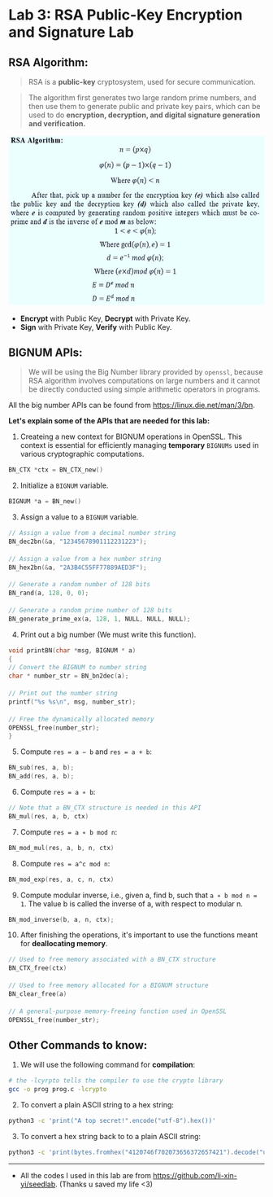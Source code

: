 # Lab 3: RSA Public-Key Encryption and Signature Lab

## RSA Algorithm:

> RSA is a **public-key** cryptosystem, used for secure communication.

> The algorithm first generates two large random prime numbers, and then use them to generate public and private key pairs, which can be used to do **encryption, decryption, and digital signature generation and verification.**

![RSA-algorithm](https://github.com/moooninjune/SEED-Crypto-Lab/blob/dca52ec52a3bcfee12e9a5a7522003594a29bd5f/images/lab3-RSA-algorithm.png)

- **Encrypt** with Public Key, **Decrypt** with Private Key.
- **Sign** with Private Key, **Verify** with Public Key.

## BIGNUM APIs:
> We will be using the Big Number library provided by `openssl`, because RSA algorithm involves computations on large numbers and it cannot be directly conducted using simple arithmetic operators in programs.

All the big number APIs can be found from https://linux.die.net/man/3/bn.

**Let's explain some of the APIs that are needed for this lab:**

1. Createing a new context for BIGNUM operations in OpenSSL. This context is essential for efficiently managing **temporary** `BIGNUMs` used in various cryptographic computations.
```c
BN_CTX *ctx = BN_CTX_new()
```
2. Initialize a `BIGNUM` variable.
```c
BIGNUM *a = BN_new()
```
3. Assign a value to a `BIGNUM` variable.
```c
// Assign a value from a decimal number string
BN_dec2bn(&a, "12345678901112231223");

// Assign a value from a hex number string
BN_hex2bn(&a, "2A3B4C55FF77889AED3F");

// Generate a random number of 128 bits
BN_rand(a, 128, 0, 0);

// Generate a random prime number of 128 bits
BN_generate_prime_ex(a, 128, 1, NULL, NULL, NULL);
```
4. Print out a big number (We must write this function).
```c
void printBN(char *msg, BIGNUM * a)
{
// Convert the BIGNUM to number string
char * number_str = BN_bn2dec(a);

// Print out the number string
printf("%s %s\n", msg, number_str);

// Free the dynamically allocated memory
OPENSSL_free(number_str);
}
```
5. Compute `res = a − b` and `res = a + b`:
```c
BN_sub(res, a, b);
BN_add(res, a, b);
```
6. Compute `res = a ∗ b`:
```c
// Note that a BN_CTX structure is needed in this API
BN_mul(res, a, b, ctx)
```
7. Compute `res = a ∗ b mod n`:
```c
BN_mod_mul(res, a, b, n, ctx)
```

8. Compute `res = a^c mod n`:
```c
BN_mod_exp(res, a, c, n, ctx)
```

9. Compute modular inverse, i.e., given a, find b, such that `a ∗ b mod n = 1`. The value b is called the inverse of a, with respect to modular n.
```c
BN_mod_inverse(b, a, n, ctx);
```
10. After finishing the operations, it's important to use the functions meant for **deallocating memory**.
```c
// Used to free memory associated with a BN_CTX structure
BN_CTX_free(ctx)

// Used to free memory allocated for a BIGNUM structure
BN_clear_free(a)

// A general-purpose memory-freeing function used in OpenSSL
OPENSSL_free(number_str);
```

## Other Commands to know:

1. We will use the following command for **compilation**:
```bash
# the -lcyrpto tells the compiler to use the crypto library
gcc -o prog prog.c -lcrypto
```
2. To convert a plain ASCII string to a hex string:
```bash
python3 -c 'print("A top secret!".encode("utf-8").hex())'
```
3. To convert a hex string back to to a plain ASCII string:
```bash
python3 -c 'print(bytes.fromhex("4120746f702073656372657421").decode("utf-8"))'
```
---
- All the codes I used in this lab are from https://github.com/li-xin-yi/seedlab. (Thanks u saved my life <3)
